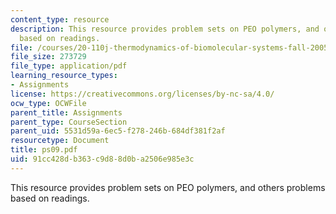 ```yaml
---
content_type: resource
description: This resource provides problem sets on PEO polymers, and others problems
  based on readings.
file: /courses/20-110j-thermodynamics-of-biomolecular-systems-fall-2005/91cc428db363c9d88d0ba2506e985e3c_ps09.pdf
file_size: 273729
file_type: application/pdf
learning_resource_types:
- Assignments
license: https://creativecommons.org/licenses/by-nc-sa/4.0/
ocw_type: OCWFile
parent_title: Assignments
parent_type: CourseSection
parent_uid: 5531d59a-6ec5-f278-246b-684df381f2af
resourcetype: Document
title: ps09.pdf
uid: 91cc428d-b363-c9d8-8d0b-a2506e985e3c
---
```

This resource provides problem sets on PEO polymers, and others problems based on readings.
